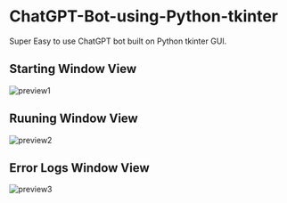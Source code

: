 # ChatGPT-Bot-using-Python-tkinter
Super Easy to use ChatGPT bot built on Python tkinter GUI.
## Starting Window View

<img src="https://i.ibb.co/ZgFnwCB/preview2.png" alt="preview1" border="0">

## Ruuning Window View

<img src="https://i.ibb.co/cFr52dG/preview1.png" alt="preview2" border="0">

## Error Logs Window View

<img src="https://i.ibb.co/nfCvbFm/preview3.png" alt="preview3" border="0">
